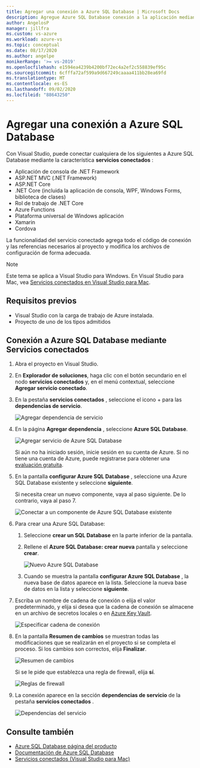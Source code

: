 ```yaml
---
title: Agregar una conexión a Azure SQL Database | Microsoft Docs
description: Agregue Azure SQL Database conexión a la aplicación mediante el Servicios conectados de Visual Studio
author: AngelosP
manager: jillfra
ms.custom: vs-azure
ms.workload: azure-vs
ms.topic: conceptual
ms.date: 08/17/2020
ms.author: angelpe
monikerRange: '>= vs-2019'
ms.openlocfilehash: e1594ea4239b4200bf72ec4a2ef2c558839ef95c
ms.sourcegitcommit: 6cfffa72af599a9d667249caaaa411bb28ea69fd
ms.translationtype: MT
ms.contentlocale: es-ES
ms.lasthandoff: 09/02/2020
ms.locfileid: "88643250"
---
```

# <a name="add-a-connection-to-azure-sql-database"></a>Agregar una conexión a Azure SQL Database

Con Visual Studio, puede conectar cualquiera de los siguientes a Azure SQL Database mediante la característica **servicios conectados** :

- Aplicación de consola de .NET Framework
- ASP.NET MVC (.NET Framework) 
- ASP.NET Core
- .NET Core (incluida la aplicación de consola, WPF, Windows Forms, biblioteca de clases)
- Rol de trabajo de .NET Core
- Azure Functions
- Plataforma universal de Windows aplicación
- Xamarin
- Cordova

La funcionalidad del servicio conectado agrega todo el código de conexión y las referencias necesarios al proyecto y modifica los archivos de configuración de forma adecuada.

> [!NOTE]
> Este tema se aplica a Visual Studio para Windows. En Visual Studio para Mac, vea [Servicios conectados en Visual Studio para Mac](/visualstudio/mac/connected-services).
## <a name="prerequisites"></a>Requisitos previos

- Visual Studio con la carga de trabajo de Azure instalada.
- Proyecto de uno de los tipos admitidos

## <a name="connect-to-azure-sql-database-using-connected-services"></a>Conexión a Azure SQL Database mediante Servicios conectados

1. Abra el proyecto en Visual Studio.

1. En **Explorador de soluciones**, haga clic con el botón secundario en el nodo **servicios conectados** y, en el menú contextual, seleccione **Agregar servicio conectado**.

1. En la pestaña **servicios conectados** , seleccione el icono + para las **dependencias de servicio**.

    ![Agregar dependencia de servicio](./media/vs-azure-tools-connected-services-storage/vs-2019/connected-services-tab.png)

1. En la página **Agregar dependencia** , seleccione **Azure SQL Database**.

    ![Agregar servicio de Azure SQL Database](./media/azure-sql-database-add-connected-service/azure-sql-database.png)

    Si aún no ha iniciado sesión, inicie sesión en su cuenta de Azure. Si no tiene una cuenta de Azure, puede registrarse para obtener una [evaluación gratuita](https://azure.microsoft.com/account/free).

1. En la pantalla **configurar Azure SQL Database** , seleccione una Azure SQL Database existente y seleccione **siguiente**.

    Si necesita crear un nuevo componente, vaya al paso siguiente. De lo contrario, vaya al paso 7.

    ![Conectar a un componente de Azure SQL Database existente](./media/azure-sql-database-add-connected-service/created-azure-sql-database.png)

1. Para crear una Azure SQL Database:

   1. Seleccione **crear un SQL Database** en la parte inferior de la pantalla.

   1. Rellene el **Azure SQL Database: crear nueva** pantalla y seleccione **crear**.

       ![Nuevo Azure SQL Database](./media/azure-sql-database-add-connected-service/create-new-azure-sql-database.png)

   1. Cuando se muestra la pantalla **configurar Azure SQL Database** , la nueva base de datos aparece en la lista. Seleccione la nueva base de datos en la lista y seleccione **siguiente**.

1. Escriba un nombre de cadena de conexión o elija el valor predeterminado, y elija si desea que la cadena de conexión se almacene en un archivo de secretos locales o en [Azure Key Vault](/azure/key-vault).

   ![Especificar cadena de conexión](./media/azure-sql-database-add-connected-service/connection-string.png)

1. En la pantalla **Resumen de cambios** se muestran todas las modificaciones que se realizarán en el proyecto si se completa el proceso. Si los cambios son correctos, elija **Finalizar**.

   ![Resumen de cambios](./media/azure-sql-database-add-connected-service/summary-of-changes.png)

   Si se le pide que establezca una regla de firewall, elija **sí**.

   ![Reglas de firewall](./media/azure-sql-database-add-connected-service/firewall-rules.png)

1. La conexión aparece en la sección **dependencias de servicio** de la pestaña **servicios conectados** .

   ![Dependencias del servicio](./media/azure-sql-database-add-connected-service/service-dependencies-after.png)

## <a name="see-also"></a>Consulte también

- [Azure SQL Database página del producto](https://azure.microsoft.com/services/sql-database/)
- [Documentación de Azure SQL Database](/azure/azure-sql/database/)
- [Servicios conectados (Visual Studio para Mac)](/visualstudio/mac/connected-services)
